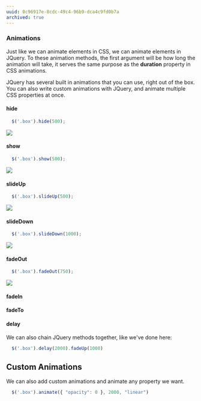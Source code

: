 ```yaml
---
uuid: 0c96917e-8cdc-49c4-96b9-dca4c9fd0b7a
archived: true
---
```

### Animations
Just like we can animate elements in CSS, we can animate elements in JQuery.
To these animation methods, the first argument will be how long the animation will take,
it serves the same purpose as the **duration** property in CSS animations.

JQuery has several built in animations that you can use, right out of the box. You can also
write custom animations with JQuery, and animate multiple CSS properties at once.

#### hide
```javascript
  $('.box').hide(500);
```
![](https://cl.ly/3C0a3G3h1c13/Screen%20Recording%202017-10-01%20at%2009.47%20PM.gif)

#### show
```javascript
  $('.box').show(500);
```
![](https://cl.ly/2R2D2R2K3N17/Screen%20Recording%202017-10-01%20at%2009.48%20PM.gif)

#### slideUp
```javascript
  $('.box').slideUp(500);
```

![](https://cl.ly/2Y2A1G043q01/Screen%20Recording%202017-10-01%20at%2009.49%20PM.gif)

#### slideDown
```javascript
  $('.box').slideDown(1000);
```

![](https://cl.ly/2B3n0H0n0W0m/Screen%20Recording%202017-10-01%20at%2009.50%20PM.gif)

#### fadeOut
```javascript
  $('.box').fadeOut(750);
```
![](https://cl.ly/3Q3Q1v3Z3b0E/Screen%20Recording%202017-10-01%20at%2009.51%20PM.gif)

#### fadeIn

#### fadeTo



#### delay
We can also chain JQuery methods together, like we've done here:

```javascript
  $('.box').delay(2000).fadeUp(1000)
```

## Custom Animations

We can also add custom animations and animate any property we want.

```javascript
  $('.box').animate({ "opacity": 0 }, 2000, "linear")
```

